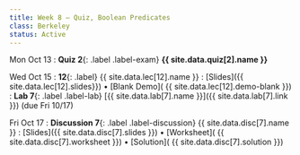 ```yaml
---
title: Week 8 — Quiz, Boolean Predicates 
class: Berkeley
status: Active
---
```


Mon Oct 13
: **Quiz 2**{: .label .label-exam} **{{ site.data.quiz[2].name }}**

Wed Oct 15
: **12**{: .label} {{ site.data.lec[12].name }} 
    : [Slides]({{ site.data.lec[12].slides}})
      &#8226; [Blank Demo]( {{ site.data.lec[12].demo-blank }})
: **Lab 7**{: .label .label-lab} [{{ site.data.lab[7].name }}]({{ site.data.lab[7].link }}) (due Fri 10/17)

Fri Oct 17
: **Discussion 7**{: .label .label-discussion} {{ site.data.disc[7].name }}
   : [Slides]({{ site.data.disc[7].slides }})
     &#8226; [Worksheet]( {{ site.data.disc[7].worksheet }})
     &#8226; [Solution]( {{ site.data.disc[7].solution }})
